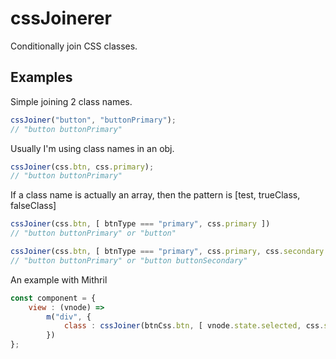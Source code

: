 # cssJoinerer

Conditionally join CSS classes.

## Examples

Simple joining 2 class names.

```js
cssJoiner("button", "buttonPrimary");
// "button buttonPrimary"
```

Usually I'm using class names in an obj.

```js
cssJoiner(css.btn, css.primary);
// "button buttonPrimary"
```

If a class name is actually an array, then the pattern is [test, trueClass, falseClass]

```js
cssJoiner(css.btn, [ btnType === "primary", css.primary ])
// "button buttonPrimary" or "button"

cssJoiner(css.btn, [ btnType === "primary", css.primary, css.secondary ])
// "button buttonPrimary" or "button buttonSecondary"
```

An example with Mithril

```js
const component = {
    view : (vnode) =>
        m("div", {
            class : cssJoiner(btnCss.btn, [ vnode.state.selected, css.selected ])
        })
};
```
